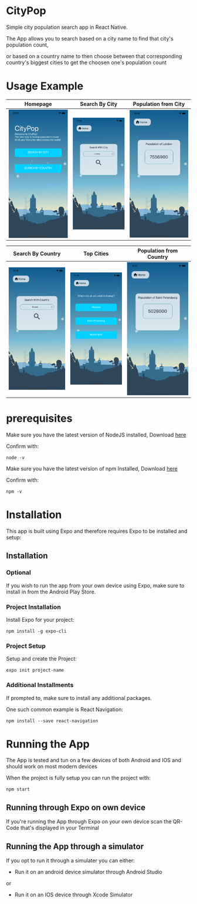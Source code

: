 # CityPop
Simple city population search app in React Native.

The App allows you to search based on a city name to find that city's population count,

or based on a country name to then choose between that corresponding country's biggest cities to get the choosen one's population count

# Usage Example

Homepage             |  Search By City | Population from City
:-------------------------:|:-------------------------:|:-------------------------:
![](https://github.com/Arrade/CityPop/blob/master/WalkthroughImages/Homepage.png)   |  ![](https://github.com/Arrade/CityPop/blob/master/WalkthroughImages/Citysearch.png)   |  ![](https://github.com/Arrade/CityPop/blob/master/WalkthroughImages/PopulationFromCity.png)

Search By Country             |  Top Cities | Population from Country
:-------------------------:|:-------------------------:|:-------------------------:
![](https://github.com/Arrade/CityPop/blob/master/WalkthroughImages/CountrySearch.png)   |  ![](https://github.com/Arrade/CityPop/blob/master/WalkthroughImages/TopCities.png)   |  ![](https://github.com/Arrade/CityPop/blob/master/WalkthroughImages/PopulationFromCountry.png)

# prerequisites
Make sure you have the latest version of NodeJS installed, Download [here](https://nodejs.org/en/download/)

Confirm with:
```
node -v
```

Make sure you have the latest version of npm Installed, Download [here](https://nodejs.org/en/download/)

Confirm with:
```
npm -v
```

# Installation

This app is built using Expo and therefore requires Expo to be installed and setup:

## Installation

### Optional
If you wish to run the app from your own device using Expo, make sure to install in from the Android Play Store.

### Project Installation
Install Expo for your project:
```
npm install -g expo-cli
```
### Project Setup
Setup and create the Project:
```
expo init project-name
 ```
 ### Additional Installments
 If prompted to, make sure to install any additional packages.
 
 One such common example is React Navigation:
 ```
 npm install --save react-navigation
 ```
 
 # Running the App
 
 The App is tested and tun on a few devices of both Android and IOS and should work on most modern devices
 
 When the project is fully setup you can run the project with:
 ```
 npm start
 ```
 
 ## Running through Expo on own device
 If you're running the App through Expo on your own device scan the QR-Code that's displayed in your Terminal
 
 ## Running the App through a simulator
 If you opt to run it through a simulater you can either:
 
 * Run it on an android device simulator through Android Studio
 
 or
 
 * Run it on an IOS device through Xcode Simulator
 
 
